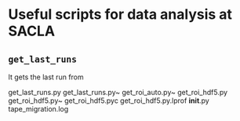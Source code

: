 # Useful scripts for data analysis at SACLA

## `get_last_runs`

It gets the last run from 

get_last_runs.py get_last_runs.py~ get_roi_auto.py~ get_roi_hdf5.py get_roi_hdf5.py~ get_roi_hdf5.pyc get_roi_hdf5.py.lprof __init__.py tape_migration.log
